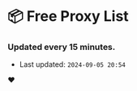 # :package: Free Proxy List
### Updated every 15 minutes.

- Last updated: `2024-09-05 20:54`

:heart:
